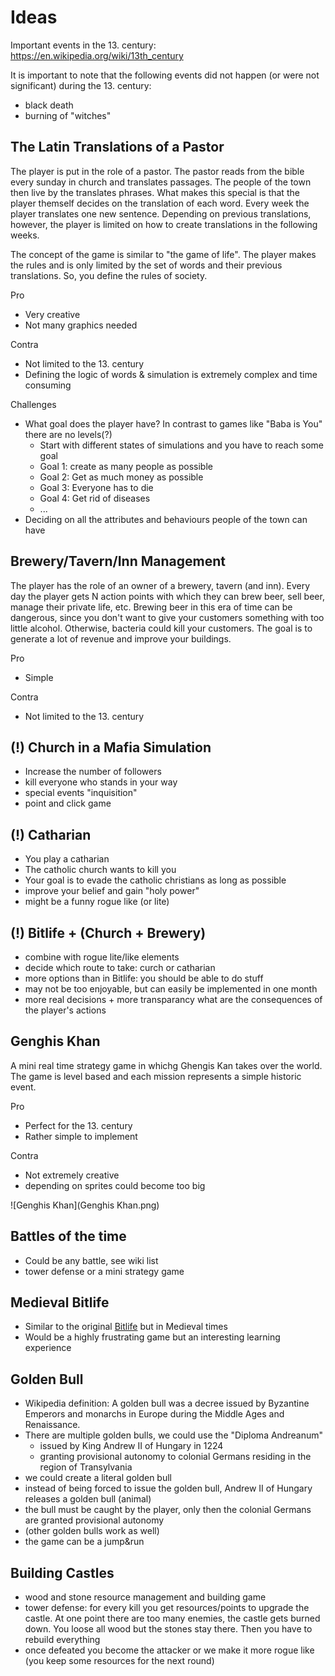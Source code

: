 # Ideas
Important events in the 13. century: https://en.wikipedia.org/wiki/13th_century

It is important to note that the following events did not happen (or were not significant) during the 13. century:
* black death
* burning of "witches"

## The Latin Translations of a Pastor
The player is put in the role of a pastor. The pastor reads from the bible every sunday in church and translates passages. The people of the town then live by the translates phrases.
What makes this special is that the player themself decides on the translation of each word. Every week the player translates one new sentence. Depending on previous translations, however,
the player is limited on how to create translations in the following weeks.

The concept of the game is similar to "the game of life". The player makes the rules and is only limited by the set of words and their previous translations. So, you define the rules of society.

Pro
* Very creative
* Not many graphics needed

Contra
* Not limited to the 13. century
* Defining the logic of words & simulation is extremely complex and time consuming

Challenges
* What goal does the player have? In contrast to games like "Baba is You" there are no levels(?)
  * Start with different states of simulations and you have to reach some goal
  * Goal 1: create as many people as possible
  * Goal 2: Get as much money as possible
  * Goal 3: Everyone has to die
  * Goal 4: Get rid of diseases
  * ...
* Deciding on all the attributes and behaviours people of the town can have

## Brewery/Tavern/Inn Management
The player has the role of an owner of a brewery, tavern (and inn). Every day the player gets N action points with which they can brew beer, sell beer, manage their private life, etc. Brewing beer in this era of time can be dangerous, since you don't want to give your customers something with too little alcohol. Otherwise, bacteria could kill your customers. 
The goal is to generate a lot of revenue and improve your buildings.

Pro
* Simple

Contra
* Not limited to the 13. century

## (!) Church in a Mafia Simulation
* Increase the number of followers
* kill everyone who stands in your way
* special events "inquisition"
* point and click game

## (!) Catharian
* You play a catharian
* The catholic church wants to kill you
* Your goal is to evade the catholic christians as long as possible
* improve your belief and gain "holy power"
* might be a funny rogue like (or lite)

## (!) Bitlife + (Church + Brewery)
* combine with rogue lite/like elements
* decide which route to take: curch or catharian
* more options than in Bitlife: you should be able to do stuff
* may not be too enjoyable, but can easily be implemented in one month
* more real decisions + more transparancy what are the consequences of the player's actions

## Genghis Khan
A mini real time strategy game in whichg Ghengis Kan takes over the world. The game is level based and each mission represents a simple historic event.

Pro
* Perfect for the 13. century
* Rather simple to implement

Contra
* Not extremely creative
* depending on sprites could become too big

![Genghis Khan](Genghis Khan.png)

## Battles of the time
* Could be any battle, see wiki list
* tower defense or a mini strategy game

## Medieval Bitlife
* Similar to the original [Bitlife](https://bitlifeonline.com/) but in Medieval times
* Would be a highly frustrating game but an interesting learning experience

## Golden Bull
* Wikipedia definition: A golden bull was a decree issued by Byzantine Emperors and monarchs in Europe during the Middle Ages and Renaissance.
* There are multiple golden bulls, we could use the "Diploma Andreanum"
  * issued by King Andrew II of Hungary in 1224
  * granting provisional autonomy to colonial Germans residing in the region of Transylvania
* we could create a literal golden bull
* instead of being forced to issue the golden bull, Andrew II of Hungary releases a golden bull (animal)
* the bull must be caught by the player, only then the colonial Germans are granted provisional autonomy
* (other golden bulls work as well)
* the game can be a jump&run

## Building Castles
* wood and stone resource management and building game
* tower defense: for every kill you get resources/points to upgrade the castle. At one point there are too many enemies, the castle gets burned down. You loose all wood but the stones stay there. Then you have to rebuild everything
* once defeated you become the attacker or we make it more rogue like (you keep some resources for the next round)
